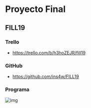 # Proyecto Final

## FILL19

### Trello
- https://trello.com/b/h3hoZEJR/fill19

### GitHub
- https://github.com/ins4w/FILL19

### Programa
![img](https://i.imgur.com/epFBjJk.png)
